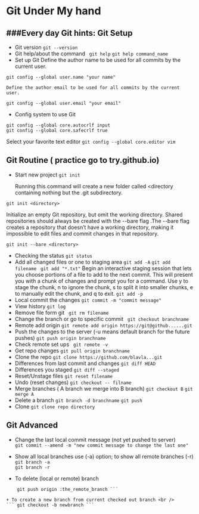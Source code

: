 Git Under My hand
=================

###Every day Git hints:
Git Setup
--------------
+ Git version 
``` git --version ```
+ Git help/about the command
``` git help```
```git help command_name```
+ Set up Git
Define the author name to be used for all commits by the current user.
```
git config --global user.name "your name" 

Define the author email to be used for all commits by the current user.

git config --global user.email "your email"
```
+ Config system to use Git
```
git config --global core.autocrlf input 
git config --global core.safecrlf true
```
Select your favorite text editor
```git config --global core.editor vim```

Git Routine ( practice go to try.github.io)
--------------
+ Start new project 
```git init```

  Running this command will create a new folder called <directory containing nothing but the .git subdirectory.
  
```git init <directory>```

Initialize an empty Git repository, but omit the working directory. Shared repositories should always be created with the --bare flag .The --bare flag creates a repository that doesn’t have a working directory, making it impossible to edit files and commit changes in that repository. 

```git init --bare <directory>```

+ Checking the status
```git status```
+ Add all changed files or one to staging area
```git add -A```
```git add filename ```
```git add "*.txt"```
Begin an interactive staging session that lets you choose portions of a file to add to the next commit. This will present you with a chunk of changes and prompt you for a command. Use y to stage the chunk, n to ignore the chunk, s to split it into smaller chunks, e to manually edit the chunk, and q to exit.
```git add -p```
+ Local commit the changes
```git commit -m "commit message"```
+ View history
``` git log ```
+ Remove file form git
``` git rm filename```
+ Change the branch or go to specific commit
``` git checkout branchname```
+ Remote add origin 
```git remote add origin https://git@github......git```
+ Push the changes to the server (-u means default branch for the future pushes)
```git push origin branchname```
+ Check remote set ups
``` git remote -v```
+ Get repo changes
```git pull origin branchname```
+ Clone the repo
```git clone https://github.com/blavla...git```
+ Differences from last commit and changes
```git diff HEAD```
+ Differences you staged 
```git diff --staged```
+ Reset/Unstage files
```git reset filename```
+ Undo (reset changes)
```git checkout -- filname```
+ Merge branches ( A branch we merge into B branch)
```git checkout B```
```git merge A```
+ Delete a branch
```git branch -d branchname```
```git push```
+ Clone 
```git clone repo directory```




Git Advanced
--------------

+ Change the last local commit message (not yet pushed to server) <br />
``` git commit --amend -m "new commit message to change the last one" ```

+ Show all local branches use (-a) option; to show all remote branches (-r) <br />
``` git branch -a ```  <br />
``` git branch -r  ```

+ To delete (local or remote) branch <br />
``` git branch -d the_local_branch 
    git push origin :the_remote_branch ```

+ To create a new branch from current checked out branch <br />
``` git checkout -b newbranch ```
